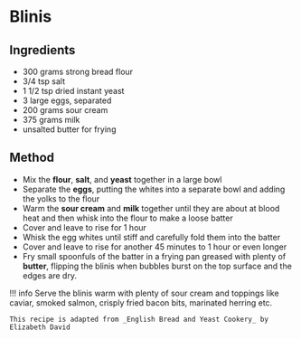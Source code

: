 # Blinis

## Ingredients

* 300 grams strong bread flour
* 3/4 tsp salt
* 1 1/2 tsp dried instant yeast
* 3 large eggs, separated
* 200 grams sour cream
* 375 grams milk
* unsalted butter for frying

## Method

* Mix the __flour__, __salt__, and __yeast__ together in a large bowl
* Separate the __eggs__, putting the whites into a separate bowl and adding the yolks to the flour
* Warm the __sour cream__ and __milk__ together until they are about at blood heat and then whisk into the flour to make a loose batter
* Cover and leave to rise for 1 hour
* Whisk the egg whites until stiff and carefully fold them into the batter
* Cover and leave to rise for another 45 minutes to 1 hour or even longer
* Fry small spoonfuls of the batter in a frying pan greased with plenty of __butter__, flipping the blinis when bubbles burst on the top surface and the edges are dry.

!!! info
    Serve the blinis warm with plenty of sour cream and toppings like caviar, smoked salmon, crisply fried bacon bits, marinated herring etc.

    This recipe is adapted from _English Bread and Yeast Cookery_ by Elizabeth David
